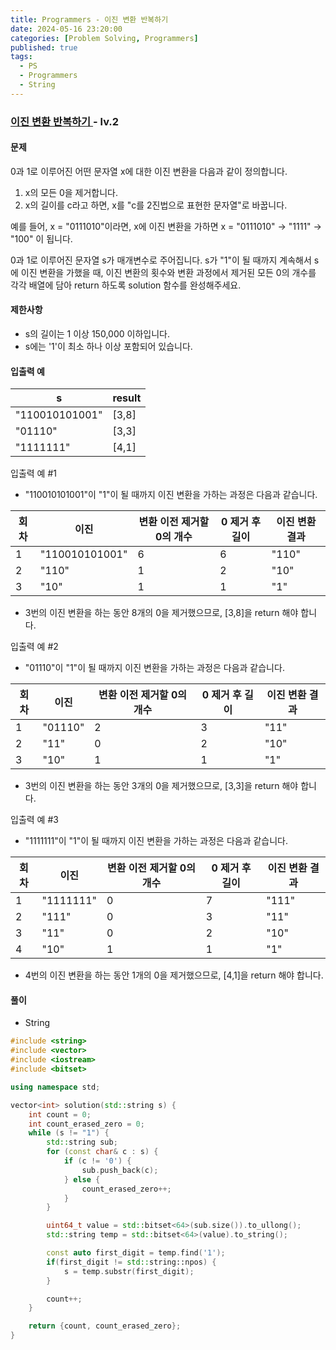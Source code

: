 ```yaml
---
title: Programmers - 이진 변환 반복하기
date: 2024-05-16 23:20:00
categories: [Problem Solving, Programmers]
published: true
tags:
  - PS
  - Programmers
  - String
---
```


### [ 이진 변환 반복하기 ](https://school.programmers.co.kr/learn/courses/30/lessons/70129) - lv.2

#### 문제

0과 1로 이루어진 어떤 문자열 x에 대한 이진 변환을 다음과 같이 정의합니다.

1. x의 모든 0을 제거합니다.
1. x의 길이를 c라고 하면, x를 "c를 2진법으로 표현한 문자열"로 바꿉니다.

예를 들어, x = "0111010"이라면, x에 이진 변환을 가하면 x = "0111010" -> "1111" -> "100" 이 됩니다.

0과 1로 이루어진 문자열 s가 매개변수로 주어집니다. s가 "1"이 될 때까지 계속해서 s에 이진 변환을 가했을 때, 이진 변환의 횟수와 변환 과정에서 제거된 모든 0의 개수를 각각 배열에 담아 return 하도록 solution 함수를 완성해주세요.

#### 제한사항

- s의 길이는 1 이상 150,000 이하입니다.
- s에는 '1'이 최소 하나 이상 포함되어 있습니다.

#### 입출력 예

| s              | result |
| -------------- | ------ |
| "110010101001" | [3,8]  |
| "01110"        | [3,3]  |
| "1111111"      | [4,1]  |

입출력 예 #1

- "110010101001"이 "1"이 될 때까지 이진 변환을 가하는 과정은 다음과 같습니다.

| 회차 | 이진           | 변환 이전 제거할 0의 개수 | 0 제거 후 길이 | 이진 변환 결과 |
| ---- | -------------- | ------------------------- | -------------- | -------------- |
| 1    | "110010101001" | 6                         | 6              | "110"          |
| 2    | "110"          | 1                         | 2              | "10"           |
| 3    | "10"           | 1                         | 1              | "1"            |

- 3번의 이진 변환을 하는 동안 8개의 0을 제거했으므로, [3,8]을 return 해야 합니다.

입출력 예 #2

- "01110"이 "1"이 될 때까지 이진 변환을 가하는 과정은 다음과 같습니다.

| 회차 | 이진    | 변환 이전 제거할 0의 개수 | 0 제거 후 길이 | 이진 변환 결과 |
| ---- | ------- | ------------------------- | -------------- | -------------- |
| 1    | "01110" | 2                         | 3              | "11"           |
| 2    | "11"    | 0                         | 2              | "10"           |
| 3    | "10"    | 1                         | 1              | "1"            |

- 3번의 이진 변환을 하는 동안 3개의 0을 제거했으므로, [3,3]을 return 해야 합니다.

입출력 예 #3

- "1111111"이 "1"이 될 때까지 이진 변환을 가하는 과정은 다음과 같습니다.

| 회차 | 이진      | 변환 이전 제거할 0의 개수 | 0 제거 후 길이 | 이진 변환 결과 |
| ---- | --------- | ------------------------- | -------------- | -------------- |
| 1    | "1111111" | 0                         | 7              | "111"          |
| 2    | "111"     | 0                         | 3              | "11"           |
| 3    | "11"      | 0                         | 2              | "10"           |
| 4    | "10"      | 1                         | 1              | "1"            |

- 4번의 이진 변환을 하는 동안 1개의 0을 제거했으므로, [4,1]을 return 해야 합니다.

#### 풀이

- String

```cpp
#include <string>
#include <vector>
#include <iostream>
#include <bitset>

using namespace std;

vector<int> solution(std::string s) {
    int count = 0;
    int count_erased_zero = 0;
    while (s != "1") {
        std::string sub;
        for (const char& c : s) {
            if (c != '0') {
                sub.push_back(c);
            } else {
                count_erased_zero++;
            }
        }

        uint64_t value = std::bitset<64>(sub.size()).to_ullong();
        std::string temp = std::bitset<64>(value).to_string();

        const auto first_digit = temp.find('1');
        if(first_digit != std::string::npos) {
            s = temp.substr(first_digit);
        }

        count++;
    }

    return {count, count_erased_zero};
}
```
